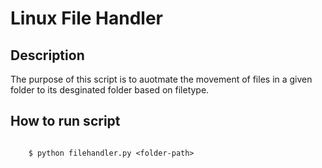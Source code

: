 # Linux File Handler 

## Description

The purpose of this script is to auotmate the movement of files in a given folder to its desginated folder based on filetype.

## How to run script

```

    $ python filehandler.py <folder-path>

```
